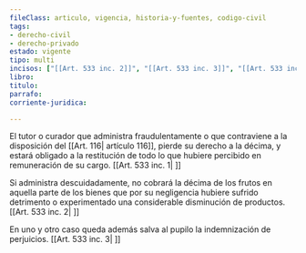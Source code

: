 ```yaml
---
fileClass: articulo, vigencia, historia-y-fuentes, codigo-civil
tags:
- derecho-civil
- derecho-privado
estado: vigente
tipo: multi
incisos: ["[[Art. 533 inc. 2]]", "[[Art. 533 inc. 3]]", "[[Art. 533 inc. 1]]"]
libro:
titulo:
parrafo:
corriente-juridica:

---
```

El tutor o curador que administra fraudulentamente o que contraviene a la disposición del [[Art. 116| artículo 116]], pierde su derecho a la décima, y estará obligado a la restitución de todo lo que hubiere percibido en remuneración de su cargo. [[Art. 533 inc. 1| ]]

Si administra descuidadamente, no cobrará la décima de los frutos en aquella parte de los bienes que por su negligencia hubiere sufrido detrimento o experimentado una considerable disminución de productos. [[Art. 533 inc. 2| ]]

En uno y otro caso queda además salva al pupilo la indemnización de perjuicios. [[Art. 533 inc. 3| ]]